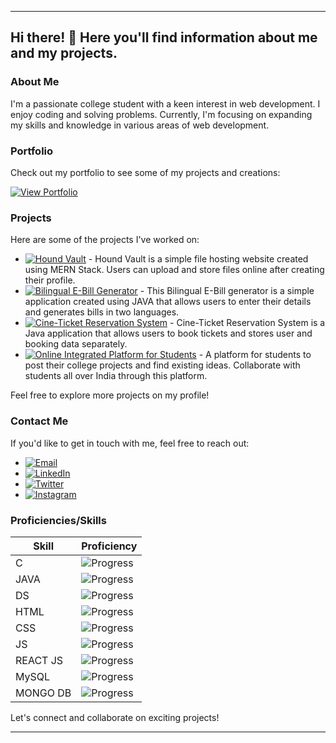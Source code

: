 

---

## Hi there! 👋 Here you'll find information about me and my projects.

### About Me

I'm a passionate college student with a keen interest in web development. I enjoy coding and solving problems. Currently, I'm focusing on expanding my skills and knowledge in various areas of web development.

### Portfolio

Check out my portfolio to see some of my projects and creations:

[![View Portfolio](https://img.shields.io/badge/View_Portfolio-My_Portfolio-orange?style=for-the-badge&logo=github)](https://sreekrishnnaa.github.io/Portfoilio1/)

### Projects

Here are some of the projects I've worked on:

- [![Hound Vault](https://img.shields.io/badge/Hound_Vault-File_Hosting-blue?style=for-the-badge&logo=react)](https://hound-vault.vercel.app/) - Hound Vault is a simple file hosting website created using MERN Stack. Users can upload and store files online after creating their profile.
- [![Bilingual E-Bill Generator](https://img.shields.io/badge/Bilingual_E_Bill_Generator-JAVA-green?style=for-the-badge&logo=java)](https://github.com/SreeKrishnnaa/E-bill-generator) - This Bilingual E-Bill generator is a simple application created using JAVA that allows users to enter their details and generates bills in two languages.
- [![Cine-Ticket Reservation System](https://img.shields.io/badge/Cine_Ticket_Reservation-JAVA-red?style=for-the-badge&logo=java)](https://github.com/SreeKrishnnaa/miniproject/tree/main/717821E151/CineTicketReservation) - Cine-Ticket Reservation System is a Java application that allows users to book tickets and stores user and booking data separately.
- [![Online Integrated Platform for Students](https://img.shields.io/badge/Online_Integrated_Platform-Web-blueviolet?style=for-the-badge&logo=github)](https://github.com/SreeKrishnnaa/SIH_Project) - A platform for students to post their college projects and find existing ideas. Collaborate with students all over India through this platform.

Feel free to explore more projects on my profile!

### Contact Me

If you'd like to get in touch with me, feel free to reach out:

- [![Email](https://img.shields.io/badge/Email-Contact_Me-red?style=for-the-badge&logo=gmail)](mailto:sreekrishnnaa2003@gmail.com)
- [![LinkedIn](https://img.shields.io/badge/LinkedIn-Connect-blue?style=for-the-badge&logo=linkedin)](https://www.linkedin.com/in/sree-krishnnaa-anand-8a029626a)
- [![Twitter](https://img.shields.io/badge/Twitter-Follow-1DA1F2?style=for-the-badge&logo=twitter)](https://twitter.com/i/flow/login?redirect_after_login=%2FSreeKrishnnaa)
- [![Instagram](https://img.shields.io/badge/Instagram-Follow-E4405F?style=for-the-badge&logo=instagram)](https://instagram.com/satirical_imp?utm_source=qr&igshid=MzNlNGNkZWQ4Mg==)

### Proficiencies/Skills

| Skill    | Proficiency |
| -------- | ----------- |
| C        | ![Progress](https://progress-bar.dev/60/?scale=10&suffix=%) |
| JAVA     | ![Progress](https://progress-bar.dev/80/?scale=10&suffix=%) |
| DS       | ![Progress](https://progress-bar.dev/50/?scale=10&suffix=%) |
| HTML     | ![Progress](https://progress-bar.dev/60/?scale=10&suffix=%) |
| CSS      | ![Progress](https://progress-bar.dev/60/?scale=10&suffix=%) |
| JS       | ![Progress](https://progress-bar.dev/70/?scale=10&suffix=%) |
| REACT JS | ![Progress](https://progress-bar.dev/60/?scale=10&suffix=%) |
| MySQL    | ![Progress](https://progress-bar.dev/40/?scale=10&suffix=%) |
| MONGO DB | ![Progress](https://progress-bar.dev/40/?scale=10&suffix=%) |

Let's connect and collaborate on exciting projects!

---
